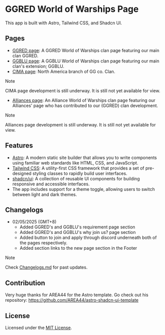 # GGRED World of Warships Page

This app is built with Astro, Tailwind CSS, and Shadcn UI.

## Pages

- [GGRED page](https://ggred.vercel.app/ggred): A GGRED World of Warships clan page featuring our main clan GGRED.
- [GGBLU page](https://ggred.vercel.app/ggblu): A GGBLU World of Warships clan page featuring our main clan's extension; GGBLU.
- [CIMA page](https://ggred.vercel.app/cima): North America branch of GG co. Clan.
> [!NOTE]
> CIMA page development is still underway. It is still not yet available for view.
- [Alliances page](https://ggred.vercel.app/alliances/): An Alliance World of Warships clan page featuring our Alliances' page who has contributed to our (GGRED) clan development.
> [!NOTE]
> Alliances page development is still underway. It is still not yet available for view.

## Features

- [Astro](https://astro.build): A modern static site builder that allows you to write components using familiar web standards like HTML, CSS, and JavaScript.
- [Tailwind CSS](https://tailwindcss.com): A utility-first CSS framework that provides a set of pre-designed styling classes to rapidly build user interfaces.
- [shadcn/ui](https://ui.shadcn.com): A collection of reusable UI components for building responsive and accessible interfaces.
- The app includes support for a theme toggle, allowing users to switch between light and dark themes.

## Changelogs

- 02/05/2025 (GMT+8)
    - Added GGRED's and GGBLU's requirement page section
    - Added GGRED's and GGBLU's why join us? page section
    - Added button to join and apply through discord underneath both of the pages respectively.
    - Added section links to the new page section in the Footer

> [!NOTE]
> Check [Changelogs.md](https://github.com/Synexcu/GGRED/blob/master/Changelogs.md) for past updates.

## Contribution

Very huge thanks for AREA44 for the Astro template. Go check out his repository: https://github.com/AREA44/astro-shadcn-ui-template

## License

Licensed under the [MIT License](LICENSE).
